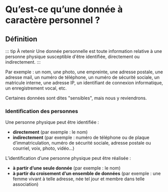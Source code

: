 # Qu’est-ce qu’une donnée à caractère personnel ?

## Définition

::: tip À retenir
Une donnée personnelle est toute information relative à une personne physique susceptible d'être identifiée, directement ou indirectement.
:::

Par exemple : un nom, une photo, une empreinte, une adresse postale, une adresse mail, un numéro de téléphone, un numéro de sécurité sociale, 
un matricule interne, une adresse IP, un identifiant de connexion informatique, un enregistrement vocal, etc.

Certaines données sont dites "sensibles", mais nous y reviendrons.

### Identification des personnes

Une personne physique peut être identifiée :

- **directement** (par exemple : le nom)
- **indirectement** (par exemple : numéro de téléphone ou de plaque d’immatriculation, numéro de sécurité sociale, adresse postale ou courriel, voix, photo, vidéo...)

L’identification d’une personne physique peut être réalisée :

- **à partir d’une seule donnée** (par exemple : le nom)
- **à partir du croisement d’un ensemble de données** (par exemple : une femme vivant à telle adresse, née tel jour et membre dans telle association)